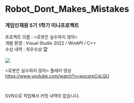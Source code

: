 # Robot_Dont_Makes_Mistakes
### 게임인재원 5기 1학기 미니프로젝트
프로젝트 이름 : &lt;로봇은 실수하지 않아>  
개발 환경 : Visual Studio 2022 / WinAPI / C++  
수상 내역 : 최우수상 🏆

![](https://github.com/joonyle99/Robot_Dont_Makes_Mistakes/assets/67359781/8b811a04-b2e4-4464-918e-2562019290de)

&lt;로봇은 실수하지 않아> 플레이 영상  
<https://www.youtube.com/watch?v=wxcprpCqLQU>

<br>

SVN으로 작업해서 커밋 내역이 없습니다.
